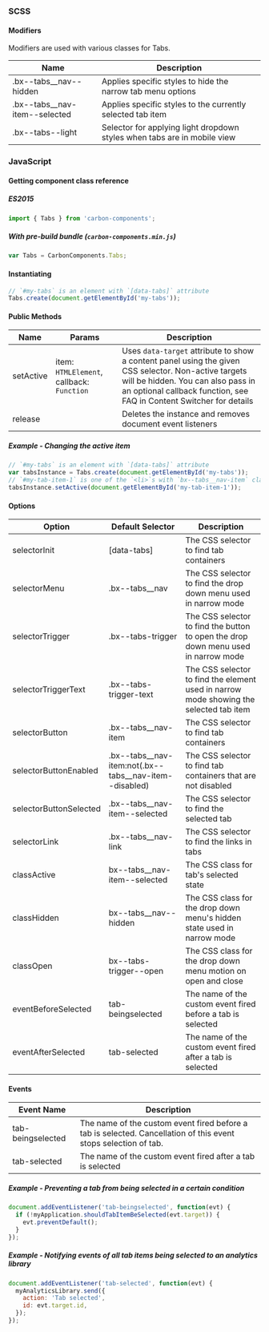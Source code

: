 ### SCSS

#### Modifiers

Modifiers are used with various classes for Tabs.

| Name                            | Description                                                              |
| ------------------------------- | ------------------------------------------------------------------------ |
| .bx--tabs\_\_nav--hidden        | Applies specific styles to hide the narrow tab menu options              |
| .bx--tabs\_\_nav-item--selected | Applies specific styles to the currently selected tab item               |
| .bx--tabs--light                | Selector for applying light dropdown styles when tabs are in mobile view |

### JavaScript

#### Getting component class reference

##### ES2015

```javascript
import { Tabs } from 'carbon-components';
```

##### With pre-build bundle (`carbon-components.min.js`)

```javascript
var Tabs = CarbonComponents.Tabs;
```

#### Instantiating

```javascript
// `#my-tabs` is an element with `[data-tabs]` attribute
Tabs.create(document.getElementById('my-tabs'));
```

#### Public Methods

| Name      | Params                                    | Description                                                                                                                                                                                                       |
| --------- | ----------------------------------------- | ----------------------------------------------------------------------------------------------------------------------------------------------------------------------------------------------------------------- |
| setActive | item: `HTMLElement`, callback: `Function` | Uses `data-target` attribute to show a content panel using the given CSS selector. Non-active targets will be hidden. You can also pass in an optional callback function, see FAQ in Content Switcher for details |
| release   |                                           | Deletes the instance and removes document event listeners                                                                                                                                                         |

##### Example - Changing the active item

```javascript
// `#my-tabs` is an element with `[data-tabs]` attribute
var tabsInstance = Tabs.create(document.getElementById('my-tabs'));
// `#my-tab-item-1` is one of the `<li>`s with `bx--tabs__nav-item` class
tabsInstance.setActive(document.getElementById('my-tab-item-1'));
```

#### Options

| Option                 | Default Selector                                           | Description                                                                            |
| ---------------------- | ---------------------------------------------------------- | -------------------------------------------------------------------------------------- |
| selectorInit           | [data-tabs]                                                | The CSS selector to find tab containers                                                |
| selectorMenu           | .bx--tabs\_\_nav                                           | The CSS selector to find the drop down menu used in narrow mode                        |
| selectorTrigger        | .bx--tabs-trigger                                          | The CSS selector to find the button to open the drop down menu used in narrow mode     |
| selectorTriggerText    | .bx--tabs-trigger-text                                     | The CSS selector to find the element used in narrow mode showing the selected tab item |
| selectorButton         | .bx--tabs\_\_nav-item                                      | The CSS selector to find tab containers                                                |
| selectorButtonEnabled  | .bx--tabs\_\_nav-item:not(.bx--tabs\_\_nav-item--disabled) | The CSS selector to find tab containers that are not disabled                          |
| selectorButtonSelected | .bx--tabs\_\_nav-item--selected                            | The CSS selector to find the selected tab                                              |
| selectorLink           | .bx--tabs\_\_nav-link                                      | The CSS selector to find the links in tabs                                             |
| classActive            | bx--tabs\_\_nav-item--selected                             | The CSS class for tab's selected state                                                 |
| classHidden            | bx--tabs\_\_nav--hidden                                    | The CSS class for the drop down menu's hidden state used in narrow mode                |
| classOpen              | bx--tabs-trigger--open                                     | The CSS class for the drop down menu motion on open and close                          |
| eventBeforeSelected    | tab-beingselected                                          | The name of the custom event fired before a tab is selected                            |
| eventAfterSelected     | tab-selected                                               | The name of the custom event fired after a tab is selected                             |

#### Events

| Event Name        | Description                                                                                                     |
| ----------------- | --------------------------------------------------------------------------------------------------------------- |
| tab-beingselected | The name of the custom event fired before a tab is selected. Cancellation of this event stops selection of tab. |
| tab-selected      | The name of the custom event fired after a tab is selected                                                      |

##### Example - Preventing a tab from being selected in a certain condition

```javascript
document.addEventListener('tab-beingselected', function(evt) {
  if (!myApplication.shouldTabItemBeSelected(evt.target)) {
    evt.preventDefault();
  }
});
```

##### Example - Notifying events of all tab items being selected to an analytics library

```javascript
document.addEventListener('tab-selected', function(evt) {
  myAnalyticsLibrary.send({
    action: 'Tab selected',
    id: evt.target.id,
  });
});
```
